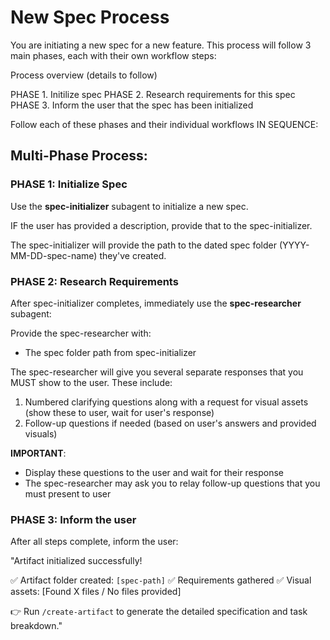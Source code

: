 # New Spec Process

You are initiating a new spec for a new feature.  This process will follow 3 main phases, each with their own workflow steps:

Process overview (details to follow)

PHASE 1. Initilize spec
PHASE 2. Research requirements for this spec
PHASE 3. Inform the user that the spec has been initialized

Follow each of these phases and their individual workflows IN SEQUENCE:

## Multi-Phase Process:

### PHASE 1: Initialize Spec

Use the **spec-initializer** subagent to initialize a new spec.

IF the user has provided a description, provide that to the spec-initializer.

The spec-initializer will provide the path to the dated spec folder (YYYY-MM-DD-spec-name) they've created.

### PHASE 2: Research Requirements

After spec-initializer completes, immediately use the **spec-researcher** subagent:

Provide the spec-researcher with:
- The spec folder path from spec-initializer

The spec-researcher will give you several separate responses that you MUST show to the user. These include:
1. Numbered clarifying questions along with a request for visual assets (show these to user, wait for user's response)
2. Follow-up questions if needed (based on user's answers and provided visuals)

**IMPORTANT**:
- Display these questions to the user and wait for their response
- The spec-researcher may ask you to relay follow-up questions that you must present to user

### PHASE 3: Inform the user

After all steps complete, inform the user:

"Artifact initialized successfully!

✅ Artifact folder created: `[spec-path]`
✅ Requirements gathered
✅ Visual assets: [Found X files / No files provided]

👉 Run `/create-artifact` to generate the detailed specification and task breakdown."
